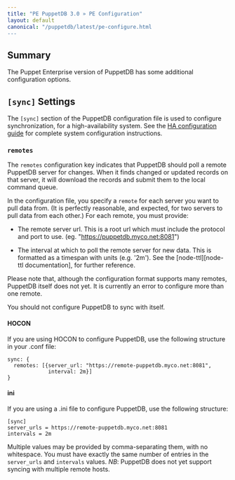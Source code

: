```yaml
---
title: "PE PuppetDB 3.0 » PE Configuration"
layout: default
canonical: "/puppetdb/latest/pe-configure.html
---
```


[configure]: ./configure.html
[node-ttl]: ./configure.html#node-ttl
[ha-guide]: ./ha-guide.html

Summary
-----

The Puppet Enterprise version of PuppetDB has some additional configuration
options. 

`[sync]` Settings
-----

The `[sync]` section of the PuppetDB configuration file is used to configure
synchronization, for a high-availability system. See the
[HA configuration guide][ha-guide] for complete system configuration
instructions.

### `remotes`

The `remotes` configuration key indicates that PuppetDB should poll a remote
PuppetDB server for changes. When it finds changed or updated records on that
server, it will download the records and submit them to the local command queue.

In the configuration file, you specify a `remote` for each server you want to
pull data from. (It is perfectly reasonable, and expected, for two servers to
pull data from each other.) For each remote, you must provide:

 - The remote server url. This is a root url which must include the protocol and
   port to use. (eg. "https://puppetdb.myco.net:8081")

 - The interval at which to poll the remote server for new data. This is
   formatted as a timespan with units (e.g. '2m'). See the
   [node-ttl][node-ttl documentation], for further reference.

Please note that, although the configuration format supports many remotes,
PuppetDB itself does not yet. It is currently an error to configure more than
one remote.

You should not configure PuppetDB to sync with itself. 

#### HOCON

If you are using HOCON to configure PuppetDB, use the following structure in
your .conf file:

    sync: {
      remotes: [{server_url: "https://remote-puppetdb.myco.net:8081",
                 interval: 2m}]
    }

#### ini

If you are using a .ini file to configure PuppetDB, use the following structure:

    [sync]
    server_urls = https://remote-puppetdb.myco.net:8081
    intervals = 2m

Multiple values may be provided by comma-separating them, with no whitespace.
You must have exactly the same number of entries in the `server_urls` and
`intervals` values. *NB*: PuppetDB does not yet support syncing with multiple
remote hosts. 
